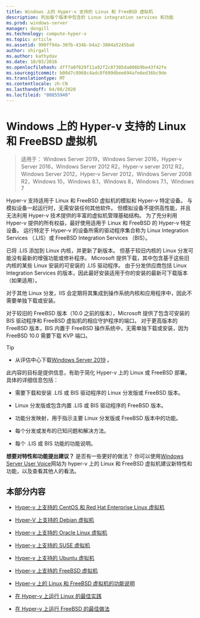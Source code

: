 ```yaml
---
title: Windows 上的 Hyper-v 支持的 Linux 和 FreeBSD 虚拟机
description: 列出每个版本中包含的 Linux integration services 和功能
ms.prod: windows-server
manager: dongill
ms.technology: compute-hyper-v
ms.topic: article
ms.assetid: 990ff94a-30fb-434b-b4a2-3804a5245ba6
author: shirgall
ms.author: kathydav
ms.date: 10/03/2016
ms.openlocfilehash: dff7a0f829f11a92f2c87305da806b9be43f42fe
ms.sourcegitcommit: b00d7c8968c4adc8f699dbee694afe6ed36bc9de
ms.translationtype: MT
ms.contentlocale: zh-CN
ms.lasthandoff: 04/08/2020
ms.locfileid: "80855940"
---
```

# <a name="supported-linux-and-freebsd-virtual-machines-for-hyper-v-on-windows"></a>Windows 上的 Hyper-v 支持的 Linux 和 FreeBSD 虚拟机

>适用于： Windows Server 2019，Windows Server 2016，Hyper-v Server 2016，Windows Server 2012 R2，Hyper-v server 2012 R2，Windows Server 2012，Hyper-v Server 2012，Windows Server 2008 R2，Windows 10，Windows 8.1，Windows 8，Windows 7.1，Windows 7

Hyper-v 支持适用于 Linux 和 FreeBSD 虚拟机的模拟和 Hyper-v 特定设备。 与模拟设备一起运行时，无需安装任何其他软件。 但模拟设备不提供高性能，并且无法利用 Hyper-v 技术提供的丰富的虚拟机管理基础结构。 为了充分利用 Hyper-v 提供的所有权益，最好使用适用于 Linux 和 FreeBSD 的 Hyper-v 特定设备。 运行特定于 Hyper-v 的设备所需的驱动程序集合称为 Linux Integration Services （.LIS）或 FreeBSD Integration Services （BIS）。

已将 .LIS 添加到 Linux 内核，并更新了新版本。 但基于较旧内核的 Linux 分发可能没有最新的增强功能或修补程序。 Microsoft 提供下载，其中包含基于这些旧内核的某些 Linux 安装的可安装的 .LIS 驱动程序。 由于分发供应商包括 Linux Integration Services 的版本，因此最好安装适用于你的安装的最新可下载版本（如果适用）。

对于其他 Linux 分发，IIS 会定期将其集成到操作系统内核和应用程序中，因此不需要单独下载或安装。

对于较旧的 FreeBSD 版本（10.0 之前的版本），Microsoft 提供了包含可安装的 BIS 驱动程序和 FreeBSD 虚拟机的相应守护程序的端口。 对于更高版本的 FreeBSD 版本，BIS 内置于 FreeBSD 操作系统中，无需单独下载或安装，因为 FreeBSD 10.0 需要下载 KVP 端口。

> [!TIP]
> - 从评估中心下载[Windows Server 2019](https://www.microsoft.com/evalcenter/evaluate-windows-server-2019) 。

此内容的目标是提供信息，有助于简化 Hyper-v 上的 Linux 或 FreeBSD 部署。 具体的详细信息包括：

* 需要下载和安装 .LIS 或 BIS 驱动程序的 Linux 分发版或 FreeBSD 版本。

* Linux 分发版或包含内置 .LIS 或 BIS 驱动程序的 FreeBSD 版本。

* 功能分发映射，用于指示主要 Linux 分发版或 FreeBSD 版本中的功能。

* 每个分发或发布的已知问题和解决方法。

* 每个 .LIS 或 BIS 功能的功能说明。

**想要对特性和功能提出建议？** 是否有一些更好的做法？ 你可以使用[Windows Server User Voice](https://windowsserver.uservoice.com/forums/295062-linux-support)网站为 hyper-v 上的 Linux 和 FreeBSD 虚拟机建议新特性和功能，以及查看其他人的看法。

## <a name="in-this-section"></a>本部分内容

* [Hyper-v 上支持的 CentOS 和 Red Hat Enterprise Linux 虚拟机](Supported-CentOS-and-Red-Hat-Enterprise-Linux-virtual-machines-on-Hyper-V.md)

* [Hyper-V 上支持的 Debian 虚拟机](Supported-Debian-virtual-machines-on-Hyper-V.md)

* [Hyper-v 上支持的 Oracle Linux 虚拟机](Supported-Oracle-Linux-virtual-machines-on-Hyper-V.md)

* [Hyper-v 上支持的 SUSE 虚拟机](Supported-SUSE-virtual-machines-on-Hyper-V.md)

* [Hyper-v 上支持的 Ubuntu 虚拟机](Supported-Ubuntu-virtual-machines-on-Hyper-V.md)

* [Hyper-v 上支持的 FreeBSD 虚拟机](Supported-FreeBSD-virtual-machines-on-Hyper-V.md)

* [Hyper-v 上的 Linux 和 FreeBSD 虚拟机的功能说明](Feature-Descriptions-for-Linux-and-FreeBSD-virtual-machines-on-Hyper-V.md)

* [在 Hyper-v 上运行 Linux 的最佳实践](Best-Practices-for-running-Linux-on-Hyper-V.md)

* [在 Hyper-v 上运行 FreeBSD 的最佳做法](Best-practices-for-running-FreeBSD-on-Hyper-V.md)
